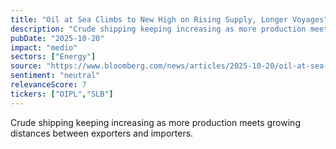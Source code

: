 ```yaml
---
title: "Oil at Sea Climbs to New High on Rising Supply, Longer Voyages"
description: "Crude shipping keeping increasing as more production meets growing distances between exporters and importers."
pubDate: "2025-10-20"
impact: "medio"
sectors: ["Energy"]
source: "https://www.bloomberg.com/news/articles/2025-10-20/oil-at-sea-climbs-to-new-high-on-rising-supply-longer-voyages"
sentiment: "neutral"
relevanceScore: 7
tickers: ["OIPL","SLB"]
---
```


Crude shipping keeping increasing as more production meets growing distances between exporters and importers.
